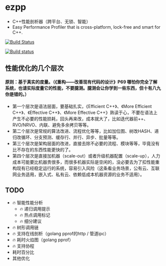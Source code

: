 # ezpp

- C++性能剖析器（跨平台、无锁、智能）
- Easy Performance Profiler that is cross-platform, lock-free and smart for C++.

[![Build Status](https://semaphoreci.com/api/v1/orca-zhang-91/ezpp/branches/master/shields_badge.svg)](https://semaphoreci.com/orca-zhang-91/ezpp)

[![Build status](https://ci.appveyor.com/api/projects/status/x1s4dckwtdmtq25r?svg=true)](https://ci.appveyor.com/project/orca-zhang/ezpp)

## 性能优化的几个层次

#### 原则：基于真实的度量。（《重构——改善现有代码的设计》P69 哪怕你完全了解系统，也请实际度量它的性能，不要臆测。臆测会让你学到一些东西，但十有八九你是错的。）

- 第一个层次是语法层面，要基础扎实，《Efficient C++》、《More Efficient C++》、《Effective C++》、《More Effective C++》熟读于心，不要在语法上产生不必要的性能损耗，回头再来改，成本就大了，比如迭代器前++、RVO/NRVO、内联、避免多余拷贝等等。
- 第二个层次是常规的算法改进、流程优化等等，比如加位图、树改HASH、递归改循环、分支预测、缓存行、并行、异步、批量等等。
- 第三个层次是架构层面的改进，直接去除不必要的流程、模块等等，毕竟没有比不存在的东西性能更快的了。
- 第四个层次是直接加机器（scale-out）或者升级机器配置（scale-up），人力成本可能要比机器贵很多，而很多机器实际是空闲的，没必要去为了扣性能重构现有已经稳定运行的系统，容易引入风险（这条看业务场景，公有云、互联网业务适用，嵌入式、私有云、依赖低成本机器资源的业务不适用）。

## TODO

- 🔥 智能性能分析
  - 🔥 递归调用提示
  - 🔥 热点调用标记
  - 🔥 细分建议
- 🔥 树形调用链
- 🔥 支持在线剖析（golang pprof的http / 管道ipc）
- 🔥 耗时火焰图（golang pprof）
- 🔥 支持协程
- 耗时百分比
- 其他优化
